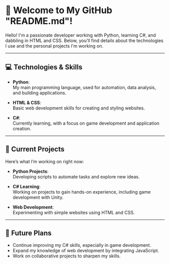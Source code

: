 # 🌟 Welcome to My GitHub "README.md"!

Hello! I'm a passionate developer working with Python, learning C#, and dabbling in HTML and CSS. Below, you’ll find details about the technologies I use and the personal projects I'm working on.

---

## 💻 Technologies & Skills

- **Python**:  
  My main programming language, used for automation, data analysis, and building applications.

- **HTML & CSS**:  
  Basic web development skills for creating and styling websites.

- **C#**:  
  Currently learning, with a focus on game development and application creation.

---

## 🚧 Current Projects

Here’s what I’m working on right now:

- **Python Projects**:  
  Developing scripts to automate tasks and explore new ideas.

- **C# Learning**:  
  Working on projects to gain hands-on experience, including game development with Unity.

- **Web Development**:  
  Experimenting with simple websites using HTML and CSS.

---

## 🌱 Future Plans

- Continue improving my C# skills, especially in game development.
- Expand my knowledge of web development by integrating JavaScript.
- Work on collaborative projects to sharpen my skills.
